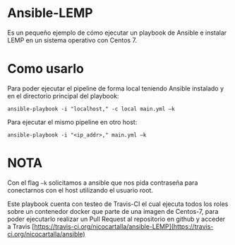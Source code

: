 # Ansible-LEMP

Es un pequeño ejemplo de cómo ejecutar un playbook de Ansible e instalar LEMP en un sistema operativo con Centos 7.

# 
# Como usarlo
Para poder ejecutar el pipeline de forma local teniendo Ansible instalado y en el directorio principal del playbook:

    ansible-playbook -i "localhost," -c local main.yml –k

Para ejecutar el mismo pipeline en otro host:

    ansible-playbook -i "<ip_addr>," main.yml –k

#
# NOTA

Con el flag `–k` solicitamos a ansible que nos pida contraseña para conectarnos con el host utilizando el usuario root.

Este playbook cuenta con testeo de Travis-CI el cual ejecuta todos los roles sobre un contenedor docker  que parte de una imagen de Centos-7, para poder ejecutarlo realizar un Pull Request al repositorio en github y acceder a Travis [https://travis-ci.org/nicocartalla/ansible-LEMP](https://travis-ci.org/nicocartalla/ansible)
